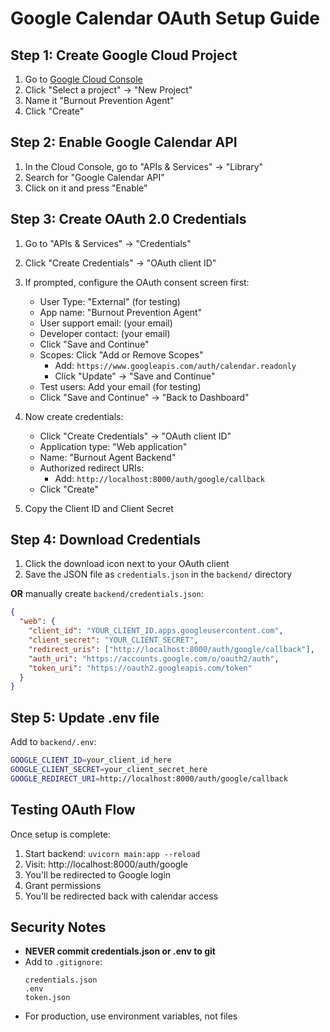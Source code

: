 # Google Calendar OAuth Setup Guide

## Step 1: Create Google Cloud Project

1. Go to [Google Cloud Console](https://console.cloud.google.com/)
2. Click "Select a project" → "New Project"
3. Name it "Burnout Prevention Agent"
4. Click "Create"

## Step 2: Enable Google Calendar API

1. In the Cloud Console, go to "APIs & Services" → "Library"
2. Search for "Google Calendar API"
3. Click on it and press "Enable"

## Step 3: Create OAuth 2.0 Credentials

1. Go to "APIs & Services" → "Credentials"
2. Click "Create Credentials" → "OAuth client ID"
3. If prompted, configure the OAuth consent screen first:
   - User Type: "External" (for testing)
   - App name: "Burnout Prevention Agent"
   - User support email: (your email)
   - Developer contact: (your email)
   - Click "Save and Continue"
   - Scopes: Click "Add or Remove Scopes"
     - Add: `https://www.googleapis.com/auth/calendar.readonly`
     - Click "Update" → "Save and Continue"
   - Test users: Add your email (for testing)
   - Click "Save and Continue" → "Back to Dashboard"

4. Now create credentials:
   - Click "Create Credentials" → "OAuth client ID"
   - Application type: "Web application"
   - Name: "Burnout Agent Backend"
   - Authorized redirect URIs:
     - Add: `http://localhost:8000/auth/google/callback`
   - Click "Create"

5. Copy the Client ID and Client Secret

## Step 4: Download Credentials

1. Click the download icon next to your OAuth client
2. Save the JSON file as `credentials.json` in the `backend/` directory

**OR** manually create `backend/credentials.json`:
```json
{
  "web": {
    "client_id": "YOUR_CLIENT_ID.apps.googleusercontent.com",
    "client_secret": "YOUR_CLIENT_SECRET",
    "redirect_uris": ["http://localhost:8000/auth/google/callback"],
    "auth_uri": "https://accounts.google.com/o/oauth2/auth",
    "token_uri": "https://oauth2.googleapis.com/token"
  }
}
```

## Step 5: Update .env file

Add to `backend/.env`:
```bash
GOOGLE_CLIENT_ID=your_client_id_here
GOOGLE_CLIENT_SECRET=your_client_secret_here
GOOGLE_REDIRECT_URI=http://localhost:8000/auth/google/callback
```

## Testing OAuth Flow

Once setup is complete:
1. Start backend: `uvicorn main:app --reload`
2. Visit: http://localhost:8000/auth/google
3. You'll be redirected to Google login
4. Grant permissions
5. You'll be redirected back with calendar access

## Security Notes

- **NEVER commit credentials.json or .env to git**
- Add to `.gitignore`:
  ```
  credentials.json
  .env
  token.json
  ```
- For production, use environment variables, not files
